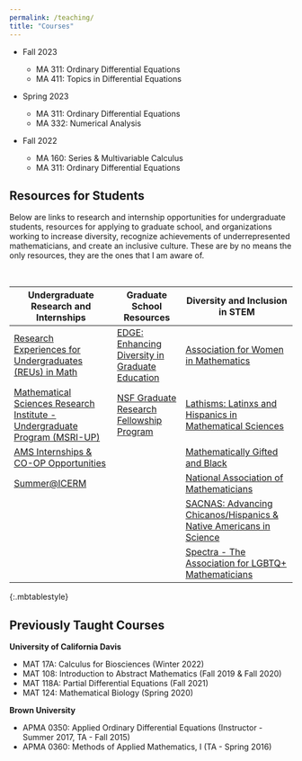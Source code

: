 ```yaml
---
permalink: /teaching/
title: "Courses"
---
```


- Fall 2023
    - MA 311: Ordinary Differential Equations
    - MA 411: Topics in Differential Equations

- Spring 2023
    - MA 311: Ordinary Differential Equations
    - MA 332: Numerical Analysis

- Fall 2022
    - MA 160: Series & Multivariable Calculus
    - MA 311: Ordinary Differential Equations




Resources for Students
----
Below are links to research and internship opportunities for undergraduate students, resources for applying to graduate school, and organizations working to increase diversity, recognize achievements of underrepresented mathematicians, and create an inclusive culture. These are by no means the only resources, they are the ones that I am aware of.

<br>

| Undergraduate Research and Internships| Graduate School Resources | Diversity and Inclusion in STEM |
| --- | --- | --- |
| [Research Experiences for Undergraduates (REUs) in Math](http://www.ams.org/education/emp-reu) | [EDGE: Enhancing Diversity in Graduate Education](https://www.edgeforwomen.org/)| [Association for Women in Mathematics](https://awm-math.org/) |
| [Mathematical Sciences Research Institute - Undergraduate Program (MSRI-UP)](https://www.msri.org/web/msri/education/for-undergraduates/msri-up) | [NSF Graduate Research Fellowship Program](https://www.nsfgrfp.org/) | [Lathisms: Latinxs and Hispanics in Mathematical Sciences](https://www.lathisms.org/)|
| [AMS Internships & CO-OP Opportunities](http://www.ams.org/profession/career-info/internships) | | [Mathematically Gifted and Black](https://mathematicallygiftedandblack.com/)|
|[Summer@ICERM](https://icerm.brown.edu/summerug/) | | [National Association of Mathematicians](https://www.nam-math.org/)|
| | |[SACNAS: Advancing Chicanos/Hispanics & Native Americans in Science](https://www.sacnas.org/)|
| | |[Spectra - The Association for LGBTQ+ Mathematicians](http://lgbtmath.org/index.html)|
{:.mbtablestyle}


Previously Taught Courses
---

__University of California Davis__

- MAT 17A: Calculus for Biosciences (Winter 2022)
- MAT 108: Introduction to Abstract Mathematics (Fall 2019 & Fall 2020)
- MAT 118A: Partial Differential Equations (Fall 2021)
- MAT 124: Mathematical Biology (Spring 2020)



__Brown University__

- APMA 0350: Applied Ordinary Differential Equations (Instructor - Summer 2017, TA - Fall 2015)
- APMA 0360: Methods of Applied Mathematics, I (TA - Spring 2016)
